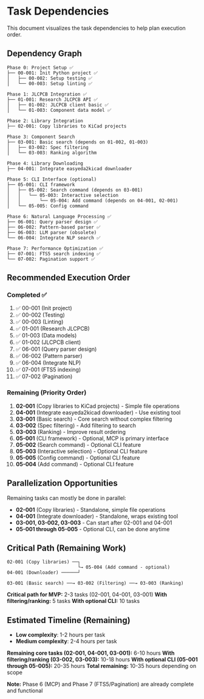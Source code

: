 # Task Dependencies

This document visualizes the task dependencies to help plan execution order.

## Dependency Graph

```
Phase 0: Project Setup ✅
├── 00-001: Init Python project ✅
│   ├── 00-002: Setup testing ✅
│   └── 00-003: Setup linting ✅

Phase 1: JLCPCB Integration ✅
├── 01-001: Research JLCPCB API ✅
│   ├── 01-002: JLCPCB client basic ✅
│   └── 01-003: Component data model ✅

Phase 2: Library Integration
├── 02-001: Copy libraries to KiCad projects

Phase 3: Component Search
├── 03-001: Basic search (depends on 01-002, 01-003)
│   ├── 03-002: Spec filtering
│   └── 03-003: Ranking algorithm

Phase 4: Library Downloading
├── 04-001: Integrate easyeda2kicad downloader

Phase 5: CLI Interface (optional)
├── 05-001: CLI framework
│   ├── 05-002: Search command (depends on 03-001)
│   │   └── 05-003: Interactive selection
│   │       └── 05-004: Add command (depends on 04-001, 02-001)
│   └── 05-005: Config command

Phase 6: Natural Language Processing ✅
├── 06-001: Query parser design ✅
├── 06-002: Pattern-based parser ✅
├── 06-003: LLM parser (obsolete)
└── 06-004: Integrate NLP search ✅

Phase 7: Performance Optimization ✅
├── 07-001: FTS5 search indexing ✅
└── 07-002: Pagination support ✅
```

## Recommended Execution Order

### Completed ✅
1. ✅ 00-001 (Init project)
2. ✅ 00-002 (Testing)
3. ✅ 00-003 (Linting)
4. ✅ 01-001 (Research JLCPCB)
5. ✅ 01-003 (Data models)
6. ✅ 01-002 (JLCPCB client)
7. ✅ 06-001 (Query parser design)
8. ✅ 06-002 (Pattern parser)
9. ✅ 06-004 (Integrate NLP)
10. ✅ 07-001 (FTS5 indexing)
11. ✅ 07-002 (Pagination)

### Remaining (Priority Order)
1. **02-001** (Copy libraries to KiCad projects) - Simple file operations
2. **04-001** (Integrate easyeda2kicad downloader) - Use existing tool
3. **03-001** (Basic search) - Core search without complex filtering
4. **03-002** (Spec filtering) - Add filtering to search
5. **03-003** (Ranking) - Improve result ordering
6. **05-001** (CLI framework) - Optional, MCP is primary interface
7. **05-002** (Search command) - Optional CLI feature
8. **05-003** (Interactive selection) - Optional CLI feature
9. **05-005** (Config command) - Optional CLI feature
10. **05-004** (Add command) - Optional CLI feature

## Parallelization Opportunities

Remaining tasks can mostly be done in parallel:
- **02-001** (Copy libraries) - Standalone, simple file operations
- **04-001** (Integrate downloader) - Standalone, wraps existing tool
- **03-001, 03-002, 03-003** - Can start after 02-001 and 04-001
- **05-001 through 05-005** - Optional CLI, can be done anytime

## Critical Path (Remaining Work)

```
02-001 (Copy libraries) ──┐
                          └→ 05-004 (Add command - optional)
04-001 (Downloader) ──────┘

03-001 (Basic search) ──→ 03-002 (Filtering) ──→ 03-003 (Ranking)
```

**Critical path for MVP:** 2-3 tasks (02-001, 04-001, 03-001)
**With filtering/ranking:** 5 tasks
**With optional CLI:** 10 tasks

## Estimated Timeline (Remaining)

- **Low complexity**: 1-2 hours per task
- **Medium complexity**: 2-4 hours per task

**Remaining core tasks (02-001, 04-001, 03-001):** 6-10 hours
**With filtering/ranking (03-002, 03-003):** 10-18 hours
**With optional CLI (05-001 through 05-005):** 20-35 hours
**Total remaining:** 10-35 hours depending on scope

**Note:** Phase 6 (MCP) and Phase 7 (FTS5/Pagination) are already complete and functional
